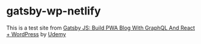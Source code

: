 # gatsby-wp-netlify

This is a test site from [Gatsby JS: Build PWA Blog With GraphQL And React + WordPress](https://www.udemy.com/course/gatsby-js-build-pwa-blog-with-graphql-and-react-wordpress) by [Udemy](https://www.udemy.com/)
